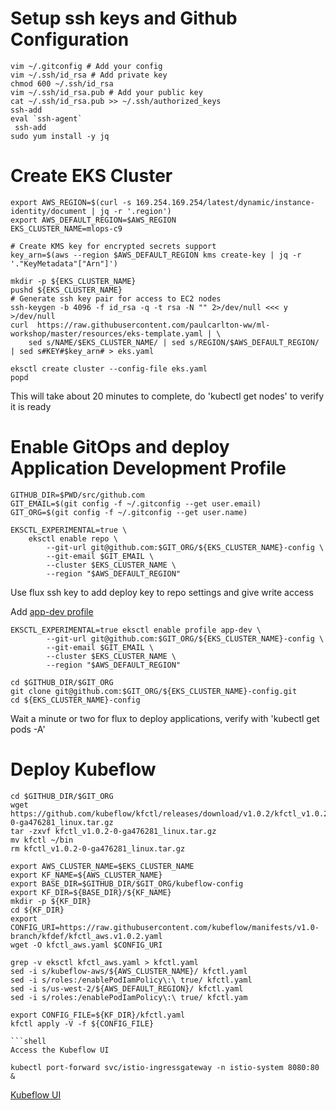 # Setup ssh keys and Github Configuration

```shell
vim ~/.gitconfig # Add your config
vim ~/.ssh/id_rsa # Add private key
chmod 600 ~/.ssh/id_rsa
vim ~/.ssh/id_rsa.pub # Add your public key
cat ~/.ssh/id_rsa.pub >> ~/.ssh/authorized_keys 
ssh-add
eval `ssh-agent`
 ssh-add
sudo yum install -y jq
```

# Create EKS Cluster

```shell
export AWS_REGION=$(curl -s 169.254.169.254/latest/dynamic/instance-identity/document | jq -r '.region')
export AWS_DEFAULT_REGION=$AWS_REGION
EKS_CLUSTER_NAME=mlops-c9

# Create KMS key for encrypted secrets support
key_arn=$(aws --region $AWS_DEFAULT_REGION kms create-key | jq -r '."KeyMetadata"["Arn"]')

mkdir -p ${EKS_CLUSTER_NAME}
pushd ${EKS_CLUSTER_NAME}
# Generate ssh key pair for access to EC2 nodes
ssh-keygen -b 4096 -f id_rsa -q -t rsa -N "" 2>/dev/null <<< y >/dev/null
curl  https://raw.githubusercontent.com/paulcarlton-ww/ml-workshop/master/resources/eks-template.yaml | \
    sed s/NAME/$EKS_CLUSTER_NAME/ | sed s/REGION/$AWS_DEFAULT_REGION/ | sed s#KEY#$key_arn# > eks.yaml

eksctl create cluster --config-file eks.yaml
popd
```
This will take about 20 minutes to complete, do 'kubectl get nodes' to verify it is ready

# Enable GitOps and deploy Application Development Profile
```shell
GITHUB_DIR=$PWD/src/github.com
GIT_EMAIL=$(git config -f ~/.gitconfig --get user.email)
GIT_ORG=$(git config -f ~/.gitconfig --get user.name)

EKSCTL_EXPERIMENTAL=true \
    eksctl enable repo \
        --git-url git@github.com:$GIT_ORG/${EKS_CLUSTER_NAME}-config \
        --git-email $GIT_EMAIL \
        --cluster $EKS_CLUSTER_NAME \
        --region "$AWS_DEFAULT_REGION"
```
Use flux ssh key to add deploy key to repo settings and give write access

Add [app-dev profile](https://eksctl.io/gitops-quickstart)

```shell
EKSCTL_EXPERIMENTAL=true eksctl enable profile app-dev \
        --git-url git@github.com:$GIT_ORG/${EKS_CLUSTER_NAME}-config \
        --git-email $GIT_EMAIL \
        --cluster $EKS_CLUSTER_NAME \
        --region "$AWS_DEFAULT_REGION"

cd $GITHUB_DIR/$GIT_ORG
git clone git@github.com:$GIT_ORG/${EKS_CLUSTER_NAME}-config.git
cd ${EKS_CLUSTER_NAME}-config
```
Wait a minute or two for flux to deploy applications, verify with 'kubectl get pods -A'

# Deploy Kubeflow

```shell
cd $GITHUB_DIR/$GIT_ORG
wget https://github.com/kubeflow/kfctl/releases/download/v1.0.2/kfctl_v1.0.2-0-ga476281_linux.tar.gz
tar -zxvf kfctl_v1.0.2-0-ga476281_linux.tar.gz 
mv kfctl ~/bin
rm kfctl_v1.0.2-0-ga476281_linux.tar.gz 

export AWS_CLUSTER_NAME=$EKS_CLUSTER_NAME
export KF_NAME=${AWS_CLUSTER_NAME}
export BASE_DIR=$GITHUB_DIR/$GIT_ORG/kubeflow-config
export KF_DIR=${BASE_DIR}/${KF_NAME}
mkdir -p ${KF_DIR}
cd ${KF_DIR}
export CONFIG_URI=https://raw.githubusercontent.com/kubeflow/manifests/v1.0-branch/kfdef/kfctl_aws.v1.0.2.yaml
wget -O kfctl_aws.yaml $CONFIG_URI
                                                                                                                                                                    
grep -v eksctl kfctl_aws.yaml > kfctl.yaml
sed -i s/kubeflow-aws/${AWS_CLUSTER_NAME}/ kfctl.yaml  
sed -i s/roles:/enablePodIamPolicy\:\ true/ kfctl.yaml  
sed -i s/us-west-2/${AWS_DEFAULT_REGION}/ kfctl.yaml  
sed -i s/roles:/enablePodIamPolicy\:\ true/ kfctl.yam

export CONFIG_FILE=${KF_DIR}/kfctl.yaml
kfctl apply -V -f ${CONFIG_FILE}

```shell
Access the Kubeflow UI

kubectl port-forward svc/istio-ingressgateway -n istio-system 8080:80 &
```

[Kubeflow UI](http://127.0.0.1:8080)
